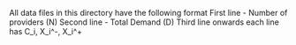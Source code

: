 All data files in this directory have the following format
First line - Number of providers (N)
Second line - Total Demand (D)
Third line onwards each line has C_i, X_i^-, X_i^+